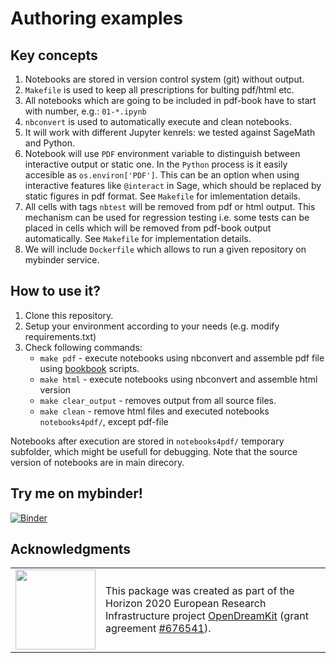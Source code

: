 # Authoring examples

## Key concepts


1.  Notebooks are stored in version control system (git) without output.
1.  ``Makefile`` is used to keep all prescriptions for bulting
  pdf/html etc. 
1. All notebooks which are going to be included in pdf-book have to start with number, e.g.: ``01-*.ipynb``
1.  ``nbconvert`` is used to automatically execute and clean notebooks.
1.  It will work with different Jupyter kenrels: we tested against SageMath and Python.
1.  Notebook will use ``PDF`` environment variable to distinguish
    between interactive output or static one. In the `Python` process is
    it easily accesible as ``os.environ['PDF']``. This can be
    an option when using interactive features like `@interact`
    in Sage, which should be replaced by static figures in pdf format. See  ``Makefile`` for imlementation details.
1.  All cells with tags ``nbtest`` will be removed from pdf or html
    output. This mechanism can be used for regression testing i.e. some tests
    can be placed in cells which will be removed from pdf-book output automatically. See  ``Makefile`` for implementation details.
1.  We will include `Dockerfile` which allows to run a given
    repository on mybinder service.


## How to use it?

1. Clone this repository.
2. Setup your environment according to your needs (e.g. modify requirements.txt)
3. Check following commands:
   - ``make pdf`` - execute notebooks using nbconvert and assemble pdf file using [bookbook](https://github.com/takluyver/bookbook) scripts.
   - ``make html`` - execute notebooks using nbconvert and assemble html version 
   - ``make clear_output`` - removes output from all source files.
   - ``make clean`` - remove html files and executed notebooks  ``notebooks4pdf/``, except pdf-file
   
Notebooks after execution are stored in ``notebooks4pdf/`` temporary subfolder, which might be usefull for debugging. Note that the source version of notebooks are in main direcory. 
   



   


## Try me  on mybinder!

[![Binder](https://mybinder.org/badge_logo.svg)](https://mybinder.org/v2/gh/marcinofulus/mybook/master)


## Acknowledgments

<table class="none">
<tr>
<td>
  <img src="http://opendreamkit.org/public/logos/Flag_of_Europe.svg" width="128">
</td>
<td>
  This package was created as part of the Horizon 2020 European
  Research Infrastructure project
  <a href="https://opendreamkit.org/">OpenDreamKit</a>
  (grant agreement <a href="https://opendreamkit.org/">#676541</a>).
</td>
</tr>
</table>
